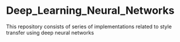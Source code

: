 # Deep_Learning_Neural_Networks
This repository consists of series of implementations related to style transfer using deep neural networks
